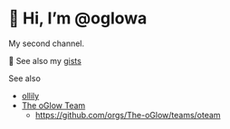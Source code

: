 # 👋 Hi, I’m @oglowa
My second channel.

👀 See also my [gists](https://gist.github.com/oglowa)

See also
- [ollily](https://github.com/ollily)
- [The oGlow Team](https://github.com/The-oGlow) 
  - https://github.com/orgs/The-oGlow/teams/oteam
